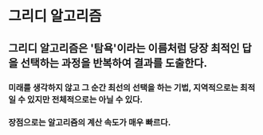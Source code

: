 # 그리디 알고리즘
## 그리디 알고리즘은 '탐욕'이라는 이름처럼 당장 최적인 답을 선택하는 과정을 반복하여 결과를 도출한다.
### 미래를 생각하지 않고 그 순간 최선의 선택을 하는 기법, 지역적으로는 최적일 수 있지만 전체적으로는 아닐 수 있다.
### 장점으로는 알고리즘의 계산 속도가 매우 빠르다.